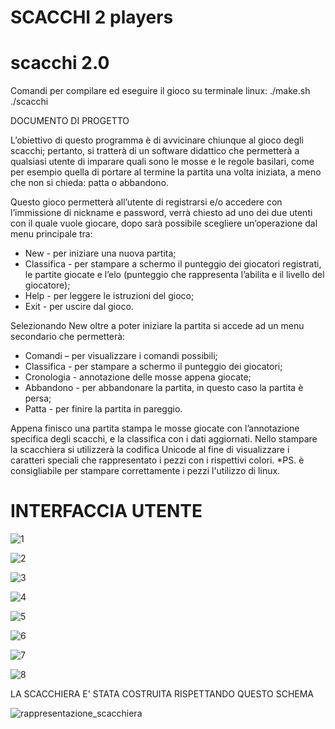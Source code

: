 # SCACCHI 2 players

# scacchi 2.0

Comandi per compilare ed eseguire il gioco su terminale linux:
./make.sh
./scacchi


DOCUMENTO DI PROGETTO

L’obiettivo di questo programma è di avvicinare chiunque al gioco degli scacchi; pertanto, si tratterà di un software didattico che permetterà a qualsiasi utente di imparare quali sono le mosse e le regole basilari, come per esempio quella di portare al termine la partita una volta iniziata, a meno che non si chieda: patta o abbandono. 

Questo gioco permetterà all’utente di registrarsi e/o accedere con l’immissione di nickname e password, verrà chiesto ad uno dei due utenti con il quale vuole giocare, dopo sarà possibile scegliere un’operazione dal menu principale tra: 
-	New - per iniziare una nuova partita;
-	Classifica - per stampare a schermo il punteggio dei giocatori registrati, le partite giocate e l’elo (punteggio che rappresenta l’abilita e il livello del giocatore);
-	Help - per leggere le istruzioni del gioco;
-	Exit - per uscire dal gioco.

Selezionando New oltre a poter iniziare la partita si accede ad un menu secondario che permetterà:
-	Comandi – per visualizzare i comandi possibili;
-	Classifica - per stampare a schermo il punteggio dei giocatori;
-	Cronologia - annotazione delle mosse appena giocate;
-	Abbandono - per abbandonare la partita, in questo caso la partita è persa;
-	Patta - per finire la partita in pareggio.

Appena finisco una partita stampa le mosse giocate con l’annotazione specifica degli scacchi, e la classifica con i dati aggiornati.
Nello stampare la scacchiera si utilizzerà la codifica Unicode al fine di visualizzare i caratteri speciali che rappresentato i pezzi con i rispettivi colori.
*PS. è consigliabile per stampare correttamente i pezzi l'utilizzo di linux.

# INTERFACCIA UTENTE

![1](https://user-images.githubusercontent.com/83581773/189664917-466846cd-6e8a-41b0-b25e-43deb01bb95a.png)

![2](https://user-images.githubusercontent.com/83581773/189666136-9594ea91-28b3-4b84-91fb-9eaa97912618.png)

![3](https://user-images.githubusercontent.com/83581773/189666186-eaccb595-ff4a-4db0-9ed7-ef4ca3c97dbf.png)

![4](https://user-images.githubusercontent.com/83581773/189666267-29b914c8-503d-4e36-9e48-b238c70776e6.png)

![5](https://user-images.githubusercontent.com/83581773/189666305-49716d56-2631-461c-8a9f-805ee74dbf7c.png)

![6](https://user-images.githubusercontent.com/83581773/189666310-924d16d4-c54f-4c50-a11f-f0572d84bbba.png)

![7](https://user-images.githubusercontent.com/83581773/189666313-f5954416-dddc-4bbc-a482-6ad8474ae260.png)

![8](https://user-images.githubusercontent.com/83581773/189666316-68323222-a913-4ffe-b743-c021adf57408.png)


LA SCACCHIERA E' STATA COSTRUITA RISPETTANDO QUESTO SCHEMA

![rappresentazione_scacchiera](https://user-images.githubusercontent.com/83581773/189666734-a6d6eb95-f1be-4432-a0f2-775c073c5bfc.png)
